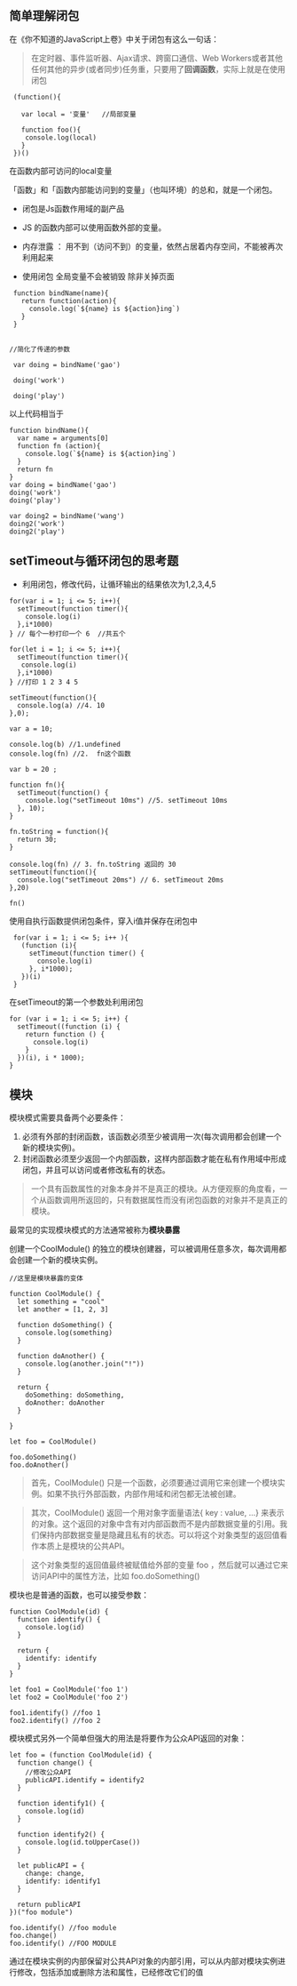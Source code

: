 
## 简单理解闭包
在《你不知道的JavaScript上卷》中关于闭包有这么一句话：
>在定时器、事件监听器、Ajax请求、跨窗口通信、Web Workers或者其他任何其他的异步(或者同步)任务重，只要用了**回调函数**，实际上就是在使用闭包

```
 (function(){

   var local = '变量'   //局部变量

   function foo(){
    console.log(local)
   }
 })()
```
在函数内部可访问的local变量

「函数」和「函数内部能访问到的变量」（也叫环境）的总和，就是一个闭包。

+ 闭包是Js函数作用域的副产品

+ JS 的函数内部可以使用函数外部的变量。

+ 内存泄露 ： 用不到（访问不到）的变量，依然占居着内存空间，不能被再次利用起来

+ 使用闭包  全局变量不会被销毁 除非关掉页面

```
 function bindName(name){
   return function(action){
     console.log(`${name} is ${action}ing`)
   }
 }


//简化了传递的参数

 var doing = bindName('gao')

 doing('work')

 doing('play')

```
 以上代码相当于
```
function bindName(){
  var name = arguments[0]
  function fn (action){
    console.log(`${name} is ${action}ing`)
  }
  return fn
}
var doing = bindName('gao')
doing('work')
doing('play')

var doing2 = bindName('wang')
doing2('work')
doing2('play')
```
## setTimeout与循环闭包的思考题

 * 利用闭包，修改代码，让循环输出的结果依次为1,2,3,4,5
 ```
 for(var i = 1; i <= 5; i++){
   setTimeout(function timer(){
     console.log(i)
   },i*1000)
 } // 每个一秒打印一个 6  //共五个

 for(let i = 1; i <= 5; i++){
   setTimeout(function timer(){
    console.log(i)
   },i*1000)
 } //打印 1 2 3 4 5

 setTimeout(function(){
   console.log(a) //4. 10
 },0);

 var a = 10;

 console.log(b) //1.undefined
 console.log(fn) //2.  fn这个函数

 var b = 20 ;

 function fn(){
   setTimeout(function() {
     console.log("setTimeout 10ms") //5. setTimeout 10ms
   }, 10);
 }

 fn.toString = function(){
   return 30;
 }

 console.log(fn) // 3. fn.toString 返回的 30
 setTimeout(function(){
   console.log("setTimeout 20ms") // 6. setTimeout 20ms
 },20)

 fn()
```


使用自执行函数提供闭包条件，穿入i值并保存在闭包中
```
 for(var i = 1; i <= 5; i++ ){
   (function (i){
     setTimeout(function timer() {
       console.log(i)
     }, i*1000);
   })(i)
 }
```
在setTimeout的第一个参数处利用闭包
```
for (var i = 1; i <= 5; i++) {
  setTimeout((function (i) {
    return function () {
      console.log(i)
    }
  })(i), i * 1000);
}
```


## 模块
模块模式需要具备两个必要条件：
1. 必须有外部的封闭函数，该函数必须至少被调用一次(每次调用都会创建一个新的模块实例)。
2. 封闭函数必须至少返回一个内部函数，这样内部函数才能在私有作用域中形成闭包，并且可以访问或者修改私有的状态。

> 一个具有函数属性的对象本身并不是真正的模块。从方便观察的角度看，一个从函数调用所返回的，只有数据属性而没有闭包函数的对象并不是真正的模块。

最常见的实现模块模式的方法通常被称为**模块暴露**

创建一个CoolModule() 的独立的模块创建器，可以被调用任意多次，每次调用都会创建一个新的模块实例。
```
//这里是模块暴露的变体

function CoolModule() {
  let something = "cool"
  let another = [1, 2, 3]

  function doSomething() {
    console.log(something)
  }

  function doAnother() {
    console.log(another.join("!"))
  }

  return {
    doSomething: doSomething,
    doAnother: doAnother
  }

}

let foo = CoolModule()

foo.doSomething()
foo.doAnother()
```
>首先，CoolModule() 只是一个函数，必须要通过调用它来创建一个模块实例。如果不执行外部函数，内部作用域和闭包都无法被创建。

>其次，CoolModule() 返回一个用对象字面量语法{ key : value, ...} 来表示的对象。这个返回的对象中含有对内部函数而不是内部数据变量的引用。我们保持内部数据变量是隐藏且私有的状态。可以将这个对象类型的返回值看作本质上是模块的公共API。

> 这个对象类型的返回值最终被赋值给外部的变量 foo ，然后就可以通过它来访问API中的属性方法，比如 foo.doSomething()

模块也是普通的函数，也可以接受参数：

```
function CoolModule(id) {
  function identify() {
    console.log(id)
  }

  return {
    identify: identify
  }
}

let foo1 = CoolModule('foo 1')
let foo2 = CoolModule('foo 2')

foo1.identify() //foo 1
foo2.identify() //foo 2
```

模块模式另外一个简单但强大的用法是将要作为公众API返回的对象：

```
let foo = (function CoolModule(id) {
  function change() {
    //修改公众API
    publicAPI.identify = identify2
  }

  function identify1() {
    console.log(id)
  }

  function identify2() {
    console.log(id.toUpperCase())
  }

  let publicAPI = {
    change: change,
    identify: identify1
  }

  return publicAPI
})("foo module")

foo.identify() //foo module
foo.change()
foo.identify() //FOO MODULE
```
通过在模块实例的内部保留对公共API对象的内部引用，可以从内部对模块实例进行修改，包括添加或删除方法和属性，已经修改它们的值
